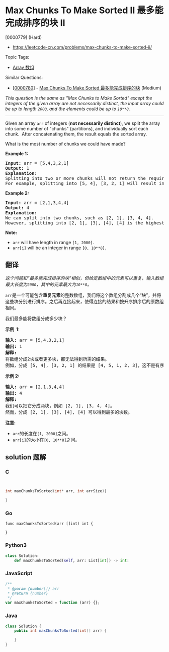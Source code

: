 # Max Chunks To Make Sorted II 最多能完成排序的块 II

[0000779] (Hard)

- https://leetcode-cn.com/problems/max-chunks-to-make-sorted-ii/

Topic Tags:

- [Array 数组](https://leetcode-cn.com/tag/array/)

Similar Questions:

- [[0000780](https://leetcode-cn.com/problems/max-chunks-to-make-sorted/)] - [Max Chunks To Make Sorted 最多能完成排序的块](./0000780.max-chunks-to-make-sorted.md) (Medium)

_This question is the same as "Max Chunks to Make Sorted" except the integers of the given array are not necessarily distinct, the input array could be up to length `2000`, and the elements could be up to `10**8`._

---

Given an array `arr` of integers (**not necessarily distinct**), we split the array into some number of "chunks" (partitions), and individually sort each chunk.  After concatenating them, the result equals the sorted array.

What is the most number of chunks we could have made?

**Example 1:**

<pre><strong>Input:</strong> arr = [5,4,3,2,1]
<strong>Output:</strong> 1
<strong>Explanation:</strong>
Splitting into two or more chunks will not return the required result.
For example, splitting into [5, 4], [3, 2, 1] will result in [4, 5, 1, 2, 3], which isn't sorted.
</pre>

**Example 2:**

<pre><strong>Input:</strong> arr = [2,1,3,4,4]
<strong>Output:</strong> 4
<strong>Explanation:</strong>
We can split into two chunks, such as [2, 1], [3, 4, 4].
However, splitting into [2, 1], [3], [4], [4] is the highest number of chunks possible.
</pre>

**Note:**

- `arr` will have length in range `[1, 2000]`.
- `arr[i]` will be an integer in range `[0, 10**8]`.

## 翻译

_这个问题和“最多能完成排序的块”相似，但给定数组中的元素可以重复，输入数组最大长度为`2000`，其中的元素最大为`10**8`。_

`arr`是一个可能包含**重复元素**的整数数组，我们将这个数组分割成几个“块”，并将这些块分别进行排序。之后再连接起来，使得连接的结果和按升序排序后的原数组相同。

我们最多能将数组分成多少块？

**示例  1:**

<pre><strong>输入:</strong> arr = [5,4,3,2,1]
<strong>输出:</strong> 1
<strong>解释:</strong>
将数组分成2块或者更多块，都无法得到所需的结果。
例如，分成 [5, 4], [3, 2, 1] 的结果是 [4, 5, 1, 2, 3]，这不是有序的数组。 
</pre>

**示例 2:**

<pre><strong>输入:</strong> arr = [2,1,3,4,4]
<strong>输出:</strong> 4
<strong>解释:</strong>
我们可以把它分成两块，例如 [2, 1], [3, 4, 4]。
然而，分成 [2, 1], [3], [4], [4] 可以得到最多的块数。 
</pre>

**注意:**

- `arr`的长度在`[1, 2000]`之间。
- `arr[i]`的大小在`[0, 10**8]`之间。

## solution 题解

### C

```c


int maxChunksToSorted(int* arr, int arrSize){

}


```

### Go

```golang
func maxChunksToSorted(arr []int) int {

}
```

### Python3

```python
class Solution:
    def maxChunksToSorted(self, arr: List[int]) -> int:

```

### JavaScript

```javascript
/**
 * @param {number[]} arr
 * @return {number}
 */
var maxChunksToSorted = function (arr) {};
```

### Java

```java
class Solution {
    public int maxChunksToSorted(int[] arr) {

    }
}
```
